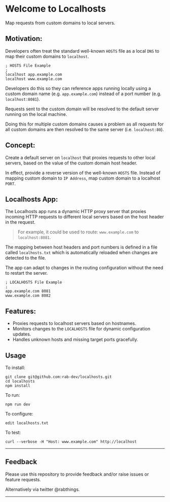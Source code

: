 # Welcome to Localhosts

Map requests from custom domains to local servers.

## Motivation:

Developers often treat the standard well-known `HOSTS` file as a local
`DNS` to map their custom domains to `localhost`.

```
; HOSTS File Example
;
localhost app.example.com
localhost www.example.com
```

Developers do this so they can reference apps running locally using a custom domain name
(e.g. `app.example.com`) instead of a port number (e.g. `localhost:8081`).

Requests sent to the custom domain will be resolved to the default server 
running on the local machine.

Doing this for multiple custom domains causes a problem as all requests for
all custom domains are then resolved to the same server (i.e. `localhost:80`).

## Concept:

Create a default server on `localhost` that proxies requests to other local
servers, based on the value of the custom domain host header.

In effect, provide a reverse version of the well-known `HOSTS` file.
Instead of mapping custom domain to `IP Address`, map custom domain to 
a localhost `PORT`.

## Localhosts App:

The Localhosts app runs a dynamic HTTP proxy server that proxies incoming HTTP requests 
to different local servers based on the host header in the request.

> For example, it could be used to route:
> `www.example.com` to `localhost:8081`.

The mapping between host headers and port numbers is defined in a file called
`localhosts.txt` which is automatically reloaded when changes are detected to the file.

The app can adapt to changes in the routing configuration without the 
need to restart the server.

```
; LOCALHOSTS File Example
;
app.example.com 8081
www.example.com 8082
```

## Features:

  * Proxies requests to localhost servers based on hostnames.
  * Monitors changes to the `LOCALHOSTS` file for dynamic configuration updates.
  * Handles unknown hosts and missing target ports gracefully.

## Usage

To install:

```
git clone git@github.com:rab-dev/localhosts.git
cd localhosts
npm install
```

To run:

```
npm run dev
```

To configure:

```
edit localhosts.txt
```

To test:

```
curl --verbose -H "Host: www.example.com" http://localhost
```

---

## Feedback

Please use this repository to provide feedback and/or raise issues
or feature requests.

Alternatively via twitter @rabthings.

---

